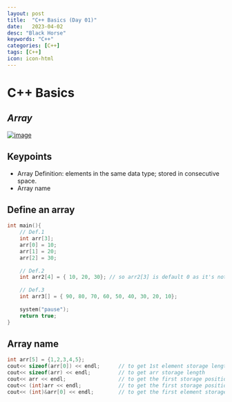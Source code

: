 ```yaml
---
layout: post
title:  "C++ Basics (Day 01)"
date:   2023-04-02
desc: "Black Horse"
keywords: "C++"
categories: [C++]
tags: [C++]
icon: icon-html
---
```


# C++ Basics
## _Array_

[![image](https://www.freeiconspng.com/thumbs/c-logo-icon/c--logo-icon-0.png)](https://www.bilibili.com/video/BV1et411b73Z?p=42&vd_source=d8d0bffc8e5266c19ad61d5b6c71609e)

## Keypoints 

- Array Definition: elements in the same data type; stored in consecutive space.
- Array name


## Define an array 

```c++
int main(){
    // Def.1
    int arr[3];
    arr[0] = 10;
    arr[1] = 20;
    arr[2] = 30;
    
    // Def.2
    int arr2[4] = { 10, 20, 30}; // so arr2[3] is default 0 as it's not defined
    
    // Def.3
    int arr3[] = { 90, 80, 70, 60, 50, 40, 30, 20, 10};
    
    system("pause");
    return true;
}
```



## Array name 

```c++
int arr[5] = {1,2,3,4,5};
cout<< sizeof(arr[0]) << endl;      // to get 1st element storage length
cout<< sizeof(arr) << endl;         // to get arr storage length
cout<< arr << endl;                 // to get the first storage position
cout<< (int)arr << endl;            // to get the first storage position in decimal 
cout<< (int)&arr[0] << endl;        // to get the first element storage position in decimal 
```

